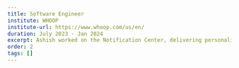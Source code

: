 ```yaml
---
title: Software Engineer
institute: WHOOP
institute-url: https://www.whoop.com/us/en/
duration: July 2023 - Jan 2024
excerpt: Ashish worked on the Notification Center, delivering personalized user updates. He also created the Year in Review 2023 feature to highlight personalized fitness achievements and expanded API functionality to improve third-party integrations.
order: 2
tags: []
---
```

